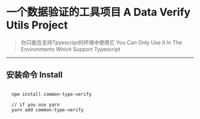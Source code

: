 # 一个数据验证的工具项目 A Data Verify Utils Project

> 你只能在支持Tpyescript的环境中使用它 You Can Only Use It In The Environments Which Support Typescript

----

## 安装命令 Install

```
  
  npm install common-type-verify

  // if you use yarn
  yarn add common-type-verify

```
